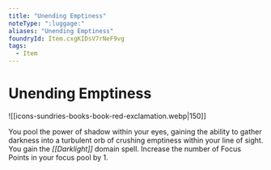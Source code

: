 ```yaml
---
title: "Unending Emptiness"
noteType: ":luggage:"
aliases: "Unending Emptiness"
foundryId: Item.cxgKIDsV7rNeF9vg
tags:
  - Item
---
```


# Unending Emptiness
![[icons-sundries-books-book-red-exclamation.webp|150]]

You pool the power of shadow within your eyes, gaining the ability to gather darkness into a turbulent orb of crushing emptiness within your line of sight. You gain the _[[Darklight]]_ domain spell. Increase the number of Focus Points in your focus pool by 1.
